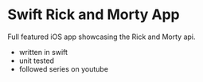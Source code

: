 # Swift Rick and Morty App
Full featured iOS app showcasing the Rick and Morty api.
- written in swift
- unit tested
- followed series on youtube